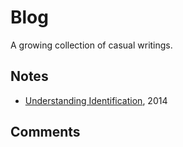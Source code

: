 # Blog

A growing collection of casual writings.

## Notes

* [Understanding Identification](/pdf/BinUtil.pdf), 2014

## Comments

